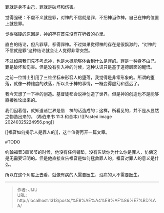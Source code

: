 # 

罪就是身不由己，罪就是破坏和伤害。

觉得强硬：不虔不义就是罪，对神的不信就是罪，不把神当作神，自己在神的位置上就是罪。

觉得强硬的原因是，神的存在首先没有在听者的心里。

直白的结论，但凡罪孽，都得罪神。不过如果觉得神的存在是很飘渺的，“对神的不信就是罪”这种结论就会让人觉得非常突然。

不过如果我们先不考虑神，也是大概能够体会到什么是罪的。罪是一种身不由己，罪是破坏和伤害。但是没有引入神的时候，这种认识只是基于道德层面的醒悟。

之前一位博士引用了三维坐标来形容人的堕落，我觉得是非常形象的。所谓的堕落，就像一种维度的跌落，所以关于神的事情，一概变得虚幻和遥远了。

我今天想了一下神的创造。基督徒都会说神创造了世界。但是神的创造也不是能够直接推论出来的。

我们因着信，就知道诸世界是借　神的话造成的；这样，所看见的，并不是从显然之物造出来的。
(希伯来书 11:3 和合本)
![[Pasted image 20240325224956.png]]

[[福音如何揭示人是罪人的]]，这个值得再开一篇文章。

#TODO

约翰福音3章16节的时候，他没有任何铺垫，没有告诉你为什么你是罪人，仿佛这是无需要证明的。但是他直接宣告福音是如何拯救罪人的，福音对罪人的意义是什么。

所以在这个角度上去看，就像有病的人需要医生，没病的人不需要医生。



---

> 作者: JIJU  
> URL: http://localhost:1313/posts/%E8%AE%A4%E8%AF%86%E7%BD%AA/  

